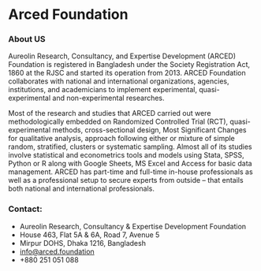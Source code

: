 # Arced Foundation

### About US

 Aureolin Research, Consultancy, and Expertise Development (ARCED) Foundation is registered in Bangladesh under the Society Registration Act, 1860 at the RJSC and started its operation from 2013. ARCED Foundation collaborates with national and international organizations, agencies, institutions, and academicians to implement experimental, quasi-experimental and non-experimental researches.

Most of the research and studies that ARCED carried out were methodologically embedded on Randomized Controlled Trial (RCT), quasi-experimental methods, cross-sectional design, Most Significant Changes for qualitative analysis, approach following either or mixture of simple random, stratified, clusters or systematic sampling. Almost all of its studies involve statistical and econometrics tools and models using Stata, SPSS, Python or R along with Google Sheets, MS Excel and Access for basic data management. ARCED has part-time and full-time in-house professionals as well as a professional setup to secure experts from outside – that entails both national and international professionals.

### Contact:
- Aureolin Research, Consultancy & Expertise Development Foundation
- House 463, Flat 5A & 6A, Road 7, Avenue 5
- Mirpur DOHS, Dhaka 1216, Bangladesh
- info@arced.foundation
- +880 251 051 088
